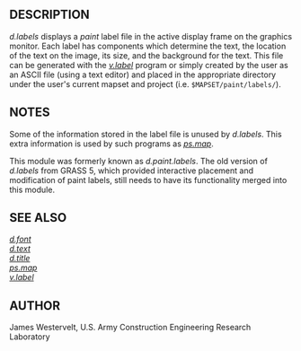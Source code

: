 ## DESCRIPTION

*d.labels* displays a *paint* label file in the active display frame on
the graphics monitor. Each label has components which determine the
text, the location of the text on the image, its size, and the
background for the text. This file can be generated with the
*[v.label](v.label.md)* program or simply created by the user as an
ASCII file (using a text editor) and placed in the appropriate directory
under the user's current mapset and project (i.e.
`$MAPSET/paint/labels/`).

## NOTES

Some of the information stored in the label file is unused by
*d.labels*. This extra information is used by such programs as
*[ps.map](ps.map.md)*.

This module was formerly known as *d.paint.labels*. The old version
of *d.labels* from GRASS 5, which provided interactive placement and
modification of paint labels, still needs to have its functionality
merged into this module.

## SEE ALSO

*[d.font](d.font.md)*  
*[d.text](d.text.md)*  
*[d.title](d.title.md)*  
*[ps.map](ps.map.md)*  
*[v.label](v.label.md)*  

## AUTHOR

James Westervelt, U.S. Army Construction Engineering Research Laboratory
